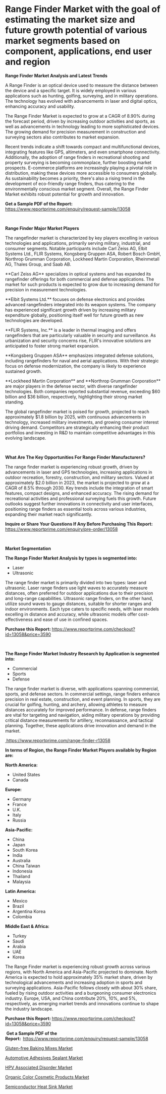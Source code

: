 <p><h1>Range Finder Market with the goal of estimating the market size and future growth potential of various market segments based on component, applications, end user and region</h1></p><p><strong>Range Finder Market Analysis and Latest Trends</strong></p>
<p><p>A Range Finder is an optical device used to measure the distance between the device and a specific target. It is widely employed in various applications such as hunting, golfing, surveying, and in military operations. The technology has evolved with advancements in laser and digital optics, enhancing accuracy and usability.</p><p>The Range Finder Market is expected to grow at a CAGR of 8.90% during the forecast period, driven by increasing outdoor activities and sports, as well as advancements in technology leading to more sophisticated devices. The growing demand for precision measurement in construction and surveying sectors also contributes to market expansion. </p><p>Recent trends indicate a shift towards compact and multifunctional devices, integrating features like GPS, altimeters, and even smartphone connectivity. Additionally, the adoption of range finders in recreational shooting and property surveying is becoming commonplace, further boosting market prospects. E-commerce platforms are increasingly playing a pivotal role in distribution, making these devices more accessible to consumers globally. As sustainability becomes a priority, there's also a rising trend in the development of eco-friendly range finders, thus catering to the environmentally conscious market segment. Overall, the Range Finder Market exhibits robust potential for growth and innovation.</p></p>
<p><strong>Get a Sample PDF of the Report:&nbsp;</strong> <a href="https://www.reportprime.com/enquiry/request-sample/13058">https://www.reportprime.com/enquiry/request-sample/13058</a></p>
<p>&nbsp;</p>
<p><strong>Range Finder Major Market Players</strong></p>
<p><p>The rangefinder market is characterized by key players excelling in various technologies and applications, primarily serving military, industrial, and consumer segments. Notable participants include Carl Zeiss AG, Elbit Systems Ltd., FLIR Systems, Kongsberg Gruppen ASA, Robert Bosch GmbH, Northrop Grumman Corporation, Lockheed Martin Corporation, Rheinmetall AG, Thales Group, and Saab AB.</p><p>**Carl Zeiss AG** specializes in optical systems and has expanded its rangefinder offerings for both commercial and defense applications. The market for such products is expected to grow due to increasing demand for precision in measurement technologies. </p><p>**Elbit Systems Ltd.** focuses on defense electronics and provides advanced rangefinders integrated into its weapon systems. The company has experienced significant growth driven by increasing military expenditure globally, positioning itself well for future growth as new technologies are developed.</p><p>**FLIR Systems, Inc.** is a leader in thermal imaging and offers rangefinders that are particularly valuable in security and surveillance. As urbanization and security concerns rise, FLIR's innovative solutions are anticipated to foster strong market expansion.</p><p>**Kongsberg Gruppen ASA** emphasizes integrated defense solutions, including rangefinders for naval and aerial applications. With their strategic focus on defense modernization, the company is likely to experience sustained growth.</p><p>**Lockheed Martin Corporation** and **Northrop Grumman Corporation** are major players in the defense sector, with diverse rangefinder technologies. Both companies reported substantial revenue, exceeding $60 billion and $36 billion, respectively, highlighting their strong market standing.</p><p>The global rangefinder market is poised for growth, projected to reach approximately $1.8 billion by 2025, with continuous advancements in technology, increased military investments, and growing consumer interest driving demand. Competitors are strategically enhancing their product portfolios and investing in R&D to maintain competitive advantages in this evolving landscape.</p></p>
<p>&nbsp;</p>
<p><strong>What Are The Key Opportunities For Range Finder Manufacturers?</strong></p>
<p><p>The range finder market is experiencing robust growth, driven by advancements in laser and GPS technologies, increasing applications in outdoor recreation, forestry, construction, and military sectors. Valued at approximately $2.0 billion in 2023, the market is projected to grow at a CAGR of 8.5% through 2030. Key trends include the integration of smart features, compact designs, and enhanced accuracy. The rising demand for recreational activities and professional surveying fuels this growth. Future outlooks suggest further innovations in connectivity and user interfaces, positioning range finders as essential tools across various industries, expanding their market reach significantly.</p></p>
<p><strong>Inquire or Share Your Questions If Any Before Purchasing This Report:</strong> <a href="https://www.reportprime.com/enquiry/pre-order/13058">https://www.reportprime.com/enquiry/pre-order/13058</a></p>
<p>&nbsp;</p>
<p><strong>Market Segmentation</strong></p>
<p><strong>The Range Finder Market Analysis by types is segmented into:</strong></p>
<p><ul><li>Laser</li><li>Ultrasonic</li></ul></p>
<p><p>The range finder market is primarily divided into two types: laser and ultrasonic. Laser range finders use light waves to accurately measure distances, often preferred for outdoor applications due to their precision and long-range capabilities. Ultrasonic range finders, on the other hand, utilize sound waves to gauge distances, suitable for shorter ranges and indoor environments. Each type caters to specific needs, with laser models excelling in distance and accuracy, while ultrasonic models offer cost-effectiveness and ease of use in confined spaces.</p></p>
<p><strong>Purchase this Report:&nbsp;</strong><a href="https://www.reportprime.com/checkout?id=13058&price=3590">https://www.reportprime.com/checkout?id=13058&price=3590</a></p>
<p>&nbsp;</p>
<p><strong>The Range Finder Market Industry Research by Application is segmented into:</strong></p>
<p><ul><li>Commercial</li><li>Sports</li><li>Defense</li></ul></p>
<p><p>The range finder market is diverse, with applications spanning commercial, sports, and defense sectors. In commercial settings, range finders enhance precision in real estate, construction, and event planning. In sports, they are crucial for golfing, hunting, and archery, allowing athletes to measure distances accurately for improved performance. In defense, range finders are vital for targeting and navigation, aiding military operations by providing critical distance measurements for artillery, reconnaissance, and tactical planning. Together, these applications drive innovation and demand in the market.</p></p>
<p><a href="https://www.reportprime.com/range-finder-r13058">&nbsp;https://www.reportprime.com/range-finder-r13058</a></p>
<p><strong>In terms of Region, the Range Finder Market Players available by Region are:</strong></p>
<p>
    <p> <strong> North America: </strong>
        <ul>
            <li>United States</li>
            <li>Canada</li>
        </ul>
        </p> 
    <p> <strong> Europe: </strong>
        <ul>
            <li>Germany</li>
            <li>France</li>
            <li>U.K.</li>
            <li>Italy</li>
            <li>Russia</li>
        </ul>
        </p> 
    <p> <strong> Asia-Pacific: </strong>
        <ul>
            <li>China</li>
            <li>Japan</li>
            <li>South Korea</li>
            <li>India</li>
            <li>Australia</li>
            <li>China Taiwan</li>
            <li>Indonesia</li>
            <li>Thailand</li>
            <li>Malaysia</li>
        </ul>
        </p> 
    <p> <strong> Latin America: </strong>
        <ul>
            <li>Mexico</li>
            <li>Brazil</li>
            <li>Argentina Korea</li>
            <li>Colombia</li>
        </ul>
        </p> 
    <p> <strong> Middle East & Africa: </strong>
        <ul>
            <li>Turkey</li>
            <li>Saudi</li>
            <li>Arabia</li>
            <li>UAE</li>
            <li>Korea</li>
        </ul>
    </p>
    </p>
<p><p>The Range Finder market is experiencing robust growth across various regions, with North America and Asia-Pacific projected to dominate. North America is expected to hold approximately 35% market share, driven by technological advancements and increasing adoption in sports and surveying applications. Asia-Pacific follows closely with about 30% share, fueled by rising outdoor activities and a burgeoning consumer electronics industry. Europe, USA, and China contribute 20%, 10%, and 5%, respectively, as emerging market trends and innovations continue to shape the industry landscape.</p></p>
<p><strong>Purchase this Report: </strong><a href="https://www.reportprime.com/checkout?id=13058&price=3590">https://www.reportprime.com/checkout?id=13058&price=3590</a></p>
<p>&nbsp;<strong>Get a Sample PDF of the Report:&nbsp;&nbsp;</strong><a href="https://www.reportprime.com/enquiry/request-sample/13058">https://www.reportprime.com/enquiry/request-sample/13058</a></p>
<p><strong></strong></p>
<p><p><a href="https://www.linkedin.com/pulse/global-gluten-free-baking-mixes-market-size-trends-analysis-regional-yhn1e?trackingId=SAcmKGPfRPilNkfkHg2%2B%2Fw%3D%3D">Gluten-free Baking Mixes Market</a></p><p><a href="https://issuu.com/reportprime-2/docs/automotive-adhesives-sealant-market_ffa176677030f8">Automotive Adhesives Sealant Market</a></p><p><a href="https://issuu.com/reportprime-2/docs/hpv-associated-disorder-market-size_d9e3554d2ceb4d">HPV Associated Disorder Market</a></p><p><a href="https://www.linkedin.com/pulse/organic-color-cosmetic-products-market-outlook-complete-industry-vhj6c?trackingId=FVPUNMZySLOI7jQDlbMg5g%3D%3D">Organic Color Cosmetic Products Market</a></p><p><a href="https://medium.com/@welsonwiden94552/semiconductor-heat-sink-market-report-by-product-type-aluminum-heat-sink-copper-heat-sink-copper-f3f83e4de110">Semiconductor Heat Sink Market</a></p></p>